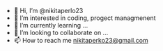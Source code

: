 - 👋 Hi, I’m @nikitaperlo23
- 👀 I’m interested in coding, progect managmenent
- 🌱 I’m currently learning ...
- 💞️ I’m looking to collaborate on ...
- 📫 How to reach me nikitaperko23@gmail.com

<!---
nikitaperlo23/nikitaperlo23 is a ✨ special ✨ repository because its `README.md` (this file) appears on your GitHub profile.
You can click the Preview link to take a look at your changes.
--->
